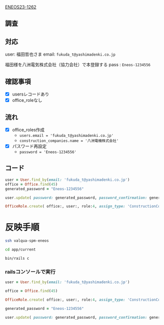 [ENEOS23-1262](https://vqit.backlog.com/view/ENEOS23-1262)

## 調査


## 対応
user: 福田哲也さま
email: `fukuda_t@yashimadenki.co.jp`

福田様を八洲電気株式会社（協力会社）で本登録する
pass : `Eneos-1234556`


## 確認事項
- [x] usersレコードあり
- [x] office_roleなし

## 流れ
- [x] office_roles作成
	- `users.email = 'fukuda_t@yashimadenki.co.jp'`
	- `construction_companies.name = '八洲電機株式会社'`
- [x] パスワード再設定
  - `password = 'Eneos-1234556'`

## コード
```ruby
user = User.find_by(email: 'fukuda_t@yashimadenki.co.jp')
office = Office.find(45)
generated_password = "Eneos-1234556"

user.update( password: generated_password, password_confirmation: generated_password )

OfficeRole.create( office:, user:, role:4, assign_type: 'ConstructionCompany', assign_id: 1473, position_id: 1564, priority:1 )

```

# 反映手順
```bash
ssh valqua-spm-eneos

cd app/current

bin/rails c
```
### railsコンソールで実行
```ruby
user = User.find_by(email: 'fukuda_t@yashimadenki.co.jp')

office = Office.find(45)

OfficeRole.create( office:, user:, role:4, assign_type: 'ConstructionCompany', assign_id: 1473, position_id: 1564, priority:1 )

generated_password = "Eneos-1234556"

user.update( password: generated_password, password_confirmation: generated_password )


```
